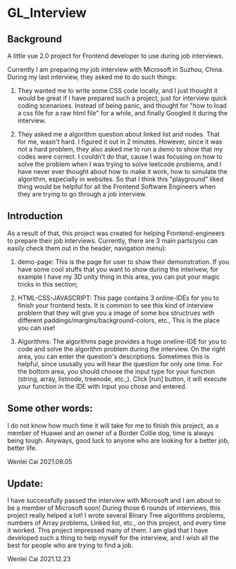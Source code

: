 # GL_Interview
## Background
A little vue 2.0 project for Frontend developer to use during job interviews.

Currently I am preparing my job interview with Microsoft in Suzhou, China. During my last interview, they asked me to do such things:

1. They wanted me to write some CSS code locally, and I just thought it would be great if I have prepared such a project, just for interview quick coding scenarioes. Instead of being panic, and thought for "how to load a css file for a raw html file" for a while, and finally Googled it during the interview.

2. They asked me a algorithm question about linked list and nodes. That for me, wasn't hard. I figured it out in 2 minutes. However, since it was not a hard problem, they also asked me to run a demo to show that my codes were correct. I couldn't do that, cause I was focusing on how to solve the problem when I was trying to solve leetcode problems, and I have never ever thought about how to make it work, how to simulate the algorithm, especially in websites. So that I think this "playground" liked thing would be helpful for all the Frontend Software Engineers when they are trying to go through a job interview.


## Introduction
As a result of that, this project was created for helping Frontend-engineers to prepare their job interviews. Currently, there are 3 main parts(you can easily check them out in the header, navigation menu):

1. demo-page: This is the page for user to show their demonstration. If you have some cool stuffs that you want to show during the interivew, for example I have my 3D unity thing in this area, you can put your magic tricks in this section;

2. HTML-CSS-JAVASCRIPT: This page contains 3 online-IDEs for you to finish your frontend tests. It is common to see this kind of interview problem that they will give you a image of some box structrues with different paddings/margins/background-colors, etc., This is the place you can use!

3. Algorithms: The algorithms page provides a huge oneline-IDE for you to code and solve the algorithm problem during the interview. On the right area, you can enter the question's descriptions. Sometimes this is helpful, since ususally you will hear the question for only one time. For the bottom area, you should choose the input type for your function (string, array, listnode, treenode, etc.,). Click [run] button, it will execute your function in the IDE with Input you chose and entered.

## Some other words:
I do not know how much time it will take for me to finish this project, as a member of Huawei and an owner of a Border Collie dog, time is always being tough. Anyways, good luck to anyone who are looking for a better job, better life.

Wenlei Cai
2021.08.05

## Update:
I have successfully passed the interview with Microsoft and I am about to be a member of Microsoft soon! During those 6 rounds of interviews, this project really helped a lot! I wrote several Binary Tree algorithms problems, numbers of Array problems, Linked list, etc., on this project, and every time it worked. This project impressed many of them. I am glad that I have developed such a thing to help myself for the interview, and I wish all the best for people who are trying to find a job.

Wenlei Cai
2021.12.23
